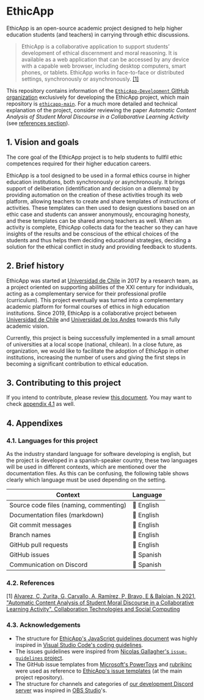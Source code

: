 # EthicApp

EthicApp is an open-source academic project designed to help higher education students (and teachers) in carrying through ethic discussions.

> EthicApp is a collaborative application to support students’ development of ethical discernment and moral reasoning. It is available as a web application that can be accessed by any device with a capable web browser, including desktop computers, smart phones, or tablets. EthicApp works in face-to-face or distributed settings, synchronously or asynchronously. [[1]](#1)

This repository contains information of the [`EthicApp-Development` GitHub organization](https://github.com/EthicApp-Development) exclusively for developing the EthicApp project, which main repository is [`ethicapp-main`](https://github.com/EthicApp-Development/ethicapp-main). For a much more detailed and technical explanation of the project, consider reviewing the paper *Automatic Content Analysis of Student Moral Discourse in a Collaborative Learning Activity* (see [references section](#42-references)).

## 1. Vision and goals

The core goal of the EthicApp project is to help students to fullfil ethic competences required for their higher education careers.

EthicApp is a tool designed to be used in a formal ethics course in higher education institutions, both synchronously or asynchronously. It brings support of deliberation (identification and decision on a dilemma) by providing automation on the creation of these activities trough its web platform, allowing teachers to create and share templates of instructions of activities. These templates can then used to design questions based on an ethic case and students can answer anonymously, encouraging honesty, and these templates can be shared among teachers as well. When an activity is complete, EthicApp collects data for the teacher so they can have insights of the results and be conscious of the ethical choices of the students and thus helps them deciding educational strategies, deciding a solution for the ethical conflict in study and providing feedback to students.

## 2. Brief history

EthicApp was started at [Universidad de Chile](https://uchile.cl/) in 2017 by a research team, as a project oriented on supporting abilities of the XXI century for individuals, acting as a complementary service for their professional profile (curriculum). This project eventually was turned into a complementary academic platform for formal courses of ethics in high education institutions. Since 2019, EthicApp is a collaborative project between [Universidad de Chile](https://uchile.cl/) and [Universidad de los Andes](https://uandes.cl/) towards this fully academic vision.

Currently, this project is being successfully implemented in a small amount of universities at a local scope (national, chilean). In a close future, as organization, we would like to facilitate the adoption of EthicApp in other institutions, increasing the number of users and giving the first steps in becoming a significant contribution to ethical education.

## 3. Contributing to this project

If you intend to contribute, please review [this document](./CONTRIBUTING.md). You may want to check [appendix 4.1](#41-languages-for-this-project) as well.

## 4. Appendixes

### 4.1. Languages for this project

As the industry standard language for software developing is english, but the project is developed in a spanish-speaker country, these two languages will be used in different contexts, which are mentioned over the documentation files. As this can be confusing, the following table shows clearly which language must be used depending on the setting.

| Context                                | Language                    |
| -------------------------------------- | --------------------------- |
| Source code files (naming, commenting) | :large_blue_circle: English |
| Documentation files (markdown)         | :large_blue_circle: English |
| Git commit messages                    | :large_blue_circle: English |
| Branch names                           | :large_blue_circle: English |
| GitHub pull requests                   | :large_blue_circle: English |
| GitHub issues                          | :red_circle: Spanish        |
| Communication on Discord               | :red_circle: Spanish        |

### 4.2. References

<a id="1">[1]</a>
[Alvarez, C, Zurita, G, Carvallo, A, Ramírez, P, Bravo, E & Baloian, N 2021, "Automatic Content Analysis of Student Moral Discourse in a Collaborative Learning Activity", Collaboration Technologies and Social Computing](https://www.researchgate.net/publication/354112860_Automatic_Content_Analysis_of_Student_Moral_Discourse_in_a_Collaborative_Learning_Activity)

### 4.3. Acknowledgements

- The structure for [EthicApp's JavaScript guidelines document](./Guidelines/JavaScript.md) was highly inspired in [Visual Studio Code's coding guidelines](https://github.com/microsoft/vscode/wiki/Coding-Guidelines).
- The issues guidelines were inspired from [Nicolas Gallagher's `issue-guidelines` project](https://github.com/necolas/issue-guidelines/blob/master/CONTRIBUTING.md).
- The GitHub issue templates from [Microsoft's PowerToys](https://github.com/microsoft/PowerToys/tree/main/.github/ISSUE_TEMPLATE) and [rubrikinc](https://github.com/rubrikinc/template/blob/50ed3c71920695810329ca75b8727a3f56083417/.github/ISSUE_TEMPLATE/enhancement-request.md) were used as reference to [EthicApp's issue templates](https://github.com/EthicApp-Development/ethicapp-main/tree/master/.github/ISSUE_TEMPLATE) (at the main project repository).
- The structure for channels and categories of [our development Discord server](https://discord.gg/SwA7MVgu) was inspired in [OBS Studio](https://obsproject.com/discord)'s.
